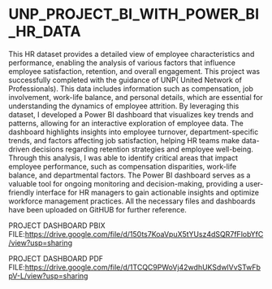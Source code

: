 # UNP_PROJECT_BI_WITH_POWER_BI_HR_DATA

This HR dataset provides a detailed view of employee characteristics and performance, enabling the analysis of various factors that influence employee satisfaction, retention, and overall engagement. This project was successfully completed with the guidance of UNP( United Network of Professionals).
This data includes information such as compensation, job involvement, work-life balance, and personal details, which are essential for understanding the dynamics of employee attrition. By leveraging this dataset, I developed a Power BI dashboard that visualizes key trends and patterns, allowing for an interactive exploration of employee data. The dashboard highlights insights into employee turnover, department-specific trends, and factors affecting job satisfaction, helping HR teams make data-driven decisions regarding retention strategies and employee well-being. Through this analysis, I was able to identify critical areas that impact employee performance, such as compensation disparities, work-life balance, and departmental factors. The Power BI dashboard serves as a valuable tool for ongoing monitoring and decision-making, providing a user-friendly interface for HR managers to gain actionable insights and optimize workforce management practices. All the necessary files and dashboards have been uploaded on GitHUB for further reference.

PROJECT DASHBOARD PBIX FILE:https://drive.google.com/file/d/150ts7KoaVpuX5tYUsz4dSQR7fFlobYfC/view?usp=sharing

PROJECT DASHBOARD PDF FILE:https://drive.google.com/file/d/1TCQC9PWoVj42wdhUKSdwlVvSTwFbpV-L/view?usp=sharing
